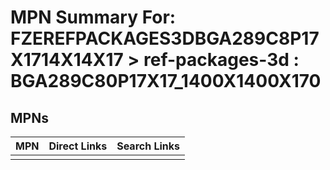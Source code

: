 



# MPN Summary For: FZEREFPACKAGES3DBGA289C8P17X1714X14X17 > ref-packages-3d : BGA289C80P17X17_1400X1400X170

## MPNs
  

|MPN|Direct Links|Search Links|
| :--- | :--- | :--- |
||||
